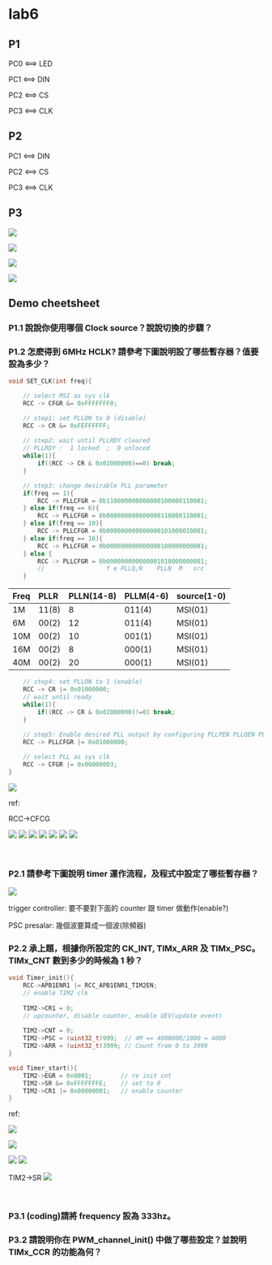 # lab6

## P1

PC0 <==> LED

PC1 <==> DIN

PC2 <==> CS

PC3 <==> CLK

## P2

PC1 <==> DIN

PC2 <==> CS

PC3 <==> CLK


## P3

![](https://i.imgur.com/Vo6jEdH.png)

![](https://i.imgur.com/uQ0Cuud.png)

![](https://i.imgur.com/qB4yHSU.png)

![](https://i.imgur.com/MYP2nRf.png)

## Demo cheetsheet

### P1.1 說說你使用哪個 Clock source？說說切換的步驟？

### P1.2 怎麽得到 6MHz HCLK? 請參考下圖說明設了哪些暫存器？值要設為多少？

```c
void SET_CLK(int freq){

    // select MSI as sys clk
    RCC -> CFGR &= 0xFFFFFFF0;

    // step1: set PLLON to 0 (disable)
    RCC -> CR &= 0xFEFFFFFF; 
    
    // step2: wait until PLLRDY cleared
    // PLLRDY :  1 locked  ;  0 unloced
    while(1){
        if((RCC -> CR & 0x02000000)==0) break;
    }

    // step3: change desirable PLL parameter
    if(freq == 1){
        RCC -> PLLCFGR = 0b110000000000000100000110001;
    } else if(freq == 6){
        RCC -> PLLCFGR = 0b000000000000000110000110001;
    } else if(freq == 10){
        RCC -> PLLCFGR = 0b000000000000000101000010001;
    } else if(freq == 16){
        RCC -> PLLCFGR = 0b000000000000000100000000001;
    } else {
        RCC -> PLLCFGR = 0b000000000000001010000000001;
        //                 f e PLLQ,R    PLLN  M   src
    }
```

| Freq | PLLR  | PLLN(14-8) | PLLM(4-6) | source(1-0) |
|:---- |:----- |:---------- |:--------- |:----------- |
| 1M   | 11(8) | 8          | 011(4)    | MSI(01)     |
| 6M   | 00(2) | 12         | 011(4)    | MSI(01)     |
| 10M  | 00(2) | 10         | 001(1)    | MSI(01)     |
| 16M  | 00(2) | 8          | 000(1)    | MSI(01)     |
| 40M  | 00(2) | 20         | 000(1)    | MSI(01)     |


```c
    // step4: set PLLON to 1 (enable)
    RCC -> CR |= 0x01000000;
    // wait until ready
    while(1){
        if((RCC -> CR & 0x02000000)!=0) break;
    }
    
    // step5: Enable desired PLL output by configuring PLLPEN PLLQEN PLLREN
    RCC -> PLLCFGR |= 0x01000000;

    // select PLL as sys clk
    RCC -> CFGR |= 0x00000003;
}
```

![](https://i.imgur.com/ftxTa2a.png)



ref:

RCC->CFCG

![](https://i.imgur.com/wHsN4o3.png)
![](https://i.imgur.com/IdLtBLS.png)
![](https://i.imgur.com/NJyp3Iw.png)
![](https://i.imgur.com/yyF9wXc.png)
![](https://i.imgur.com/2fLF4aE.png)
![](https://i.imgur.com/PpER5GE.png)
![](https://i.imgur.com/1hcJFm2.png)

<br>

### P2.1 請參考下圖說明 timer 運作流程，及程式中設定了哪些暫存器？

![](https://i.imgur.com/Br83hLl.png)

trigger controller: 要不要對下面的 counter 跟 timer 做動作(enable?)

PSC presalar: 幾個波要算成一個波(除頻器)

### P2.2 承上題，根據你所設定的 CK_INT, TIMx_ARR 及 TIMx_PSC。TIMx_CNT 數到多少的時候為 1 秒？



```c
void Timer_init(){
    RCC->APB1ENR1 |= RCC_APB1ENR1_TIM2EN;    
    // enable TIM2 clk
    
    TIM2->CR1 = 0;              
    // upcounter, disable counter, enable UEV(update event)
    
    TIM2->CNT = 0;
    TIM2->PSC = (uint32_t)999;  // 4M == 4000000/1000 = 4000
    TIM2->ARR = (uint32_t)3999; // Count from 0 to 3999
}
```

```c
void Timer_start(){
    TIM2->EGR = 0x0001;        // re init cnt
    TIM2->SR &= 0xFFFFFFFE;    // set to 0
    TIM2->CR1 |= 0x00000001;   // enable counter
}
```


ref:

![](https://i.imgur.com/CLGX5ic.png)

![](https://i.imgur.com/ocoXN0H.png)

![](https://i.imgur.com/XEIcuIc.png)
![](https://i.imgur.com/eRPNXUF.png)

TIM2->SR
![](https://i.imgur.com/DneLu5W.png)


<br>

### P3.1 (coding)請將 frequency 設為 333hz。

### P3.2 請說明你在 PWM_channel_init() 中做了哪些設定？並說明 TIMx_CCR 的功能為何？
